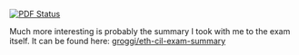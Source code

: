 [![PDF Status](https://www.sharelatex.com/github/repos/groggi/eth-cil-summary/builds/latest/badge.svg)](https://www.sharelatex.com/github/repos/groggi/eth-cil-summary/builds/latest/output.pdf)

Much more interesting is probably the summary I took with me to the exam itself. It can be found here: [groggi/eth-cil-exam-summary](//github.com/groggi/eth-cil-exam-summary)
